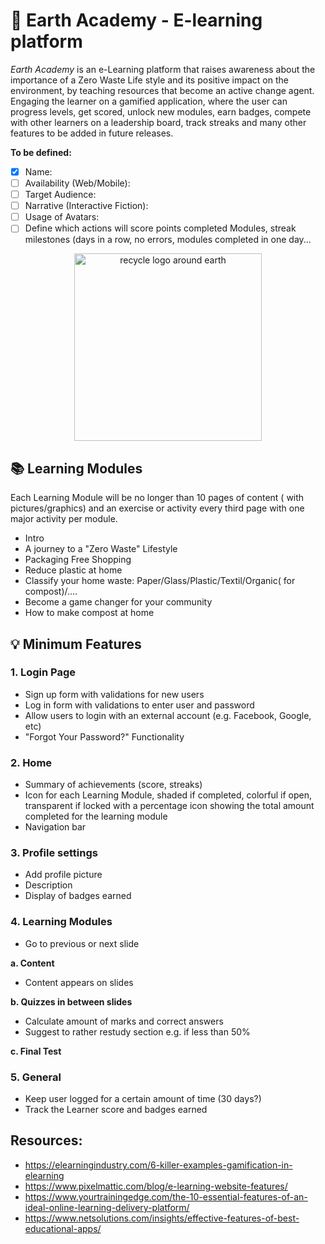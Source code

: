 # :seedling: Earth Academy - E-learning platform 
*Earth Academy* is an e-Learning platform that raises awareness about the importance of a Zero Waste Life style and its positive impact on the environment, by teaching resources that become an active change agent. 
Engaging the learner on a gamified application, where the user can progress levels, get scored, unlock new modules, earn badges, compete with other learners on a leadership board, track streaks and many other features to be added in future releases.

**To be defined:**
- [x] Name:
- [ ] Availability (Web/Mobile):
- [ ] Target Audience:
- [ ] Narrative (Interactive Fiction):
- [ ] Usage of Avatars:
- [ ] Define which actions will score points completed Modules, streak milestones (days in a row, no errors, modules completed in one day... 

<p align="center">
  <img src="https://cdn.pixabay.com/photo/2012/04/11/18/12/recycle-29227_960_720.png" alt="recycle logo around earth" width="300" height="300">
</p>

## :books: Learning Modules
Each Learning Module will be no longer than 10 pages of content ( with pictures/graphics) and an exercise or activity every third page with one major activity per module. 
- Intro
- A journey to a "Zero Waste" Lifestyle
- Packaging Free Shopping
- Reduce plastic at home
- Classify your home waste: Paper/Glass/Plastic/Textil/Organic( for compost)/....
- Become a game changer for your community
- How to make compost at home

## :bulb: Minimum Features

### 1. Login Page

- Sign up form with validations for new users 
- Log in form with validations to enter user and password
- Allow users to login with an external account (e.g. Facebook, Google, etc)
- "Forgot Your Password?" Functionality

### 2. Home
- Summary of achievements (score, streaks)
- Icon for each Learning Module, shaded if completed, colorful if open, transparent if locked with a percentage icon showing the total amount completed for the learning module 
- Navigation bar

### 3. Profile settings
- Add profile picture
- Description
- Display of badges earned

### 4. Learning Modules
- Go to previous or next slide

**a. Content**
- Content appears on slides

**b. Quizzes in between slides**
- Calculate amount of marks and correct answers
- Suggest to rather restudy section e.g. if less than 50%

**c. Final Test**

### 5. General
- Keep user logged for a certain amount of time (30 days?)
- Track the Learner score and badges earned

## Resources:
-	https://elearningindustry.com/6-killer-examples-gamification-in-elearning
-	https://www.pixelmattic.com/blog/e-learning-website-features/ 
- https://www.yourtrainingedge.com/the-10-essential-features-of-an-ideal-online-learning-delivery-platform/
- https://www.netsolutions.com/insights/effective-features-of-best-educational-apps/



